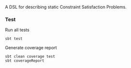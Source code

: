 A DSL for describing static Constraint Satisfaction Problems.

### Test
Run all tests

    sbt test

Generate coverage report

    sbt clean coverage test
    sbt coverageReport
